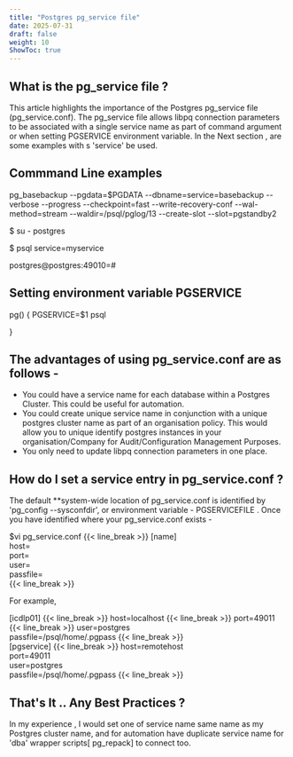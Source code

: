 ```yaml
---
title: "Postgres pg_service file"
date: 2025-07-31
draft: false
weight: 10
ShowToc: true
---
```


What is the pg_service file ?
-----------------------------

This article highlights the importance of the Postgres pg_service file (pg_service.conf). The  pg_service file allows libpq connection parameters to be associated with a single service name as part of command argument or when setting PGSERVICE environment variable.  In the Next section , are some examples with s 'service' be used.

Commmand Line examples
----------------------

pg_basebackup --pgdata=$PGDATA --dbname=service=basebackup --verbose --progress --checkpoint=fast --write-recovery-conf --wal-method=stream --waldir=/psql/pglog/13 --create-slot --slot=pgstandby2

$ su - postgres

$ psql service=myservice

postgres@postgres:49010=#

Setting environment variable PGSERVICE
--------------------------------------

pg() { PGSERVICE=$1 psql

}

The advantages of using pg_service.conf are as follows -
---

*  You could have a service name for each database within a Postgres Cluster.  This could be useful for automation.
*  You could create unique service name in conjunction with a unique postgres cluster name as part of an organisation policy. This would allow you to unique identify postgres instances in your organisation/Company for Audit/Configuration Management Purposes.  
*  You only need to update libpq connection parameters in one place.   

How do I set a service entry in pg_service.conf ?   
---

The default **system-wide location of pg_service.conf is identified by 'pg_config --sysconfdir', or environment variable  - PGSERVICEFILE . Once
you have  identified where your  pg_service.conf exists -

$vi  pg_service.conf
{{< line_break >}}
[name]  
host=  
port=  
user=  
passfile=  
{{< line_break >}}

For example,  

[icdlp01]
{{< line_break >}}
host=localhost 
{{< line_break >}}
port=49011 
{{< line_break >}}
user=postgres  
passfile=/psql/home/.pgpass
{{< line_break >}}  
[pgservice]
{{< line_break >}}
host=remotehost  
port=49011  
user=postgres  
passfile=/psql/home/.pgpass
{{< line_break >}}

That's It ..  Any Best Practices  ? 
---

In my experience , I would set one of service name same name as my Postgres cluster name, and for automation have duplicate service name for 'dba' wrapper scripts[ pg_repack] to connect too.
